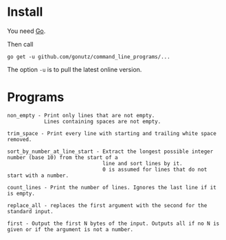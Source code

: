 Install
=======

You need [Go](https://golang.org/).

Then call

    go get -u github.com/gonutz/command_line_programs/...

The option `-u` is to pull the latest online version.


Programs
========

```
non_empty - Print only lines that are not empty.
            Lines containing spaces are not empty.

trim_space - Print every line with starting and trailing white space removed.

sort_by_number_at_line_start - Extract the longest possible integer number (base 10) from the start of a
                               line and sort lines by it.
                               0 is assumed for lines that do not start with a number.

count_lines - Print the number of lines. Ignores the last line if it is empty.

replace_all - replaces the first argument with the second for the standard input.

first - Output the first N bytes of the input. Outputs all if no N is given or if the argument is not a number.
```
